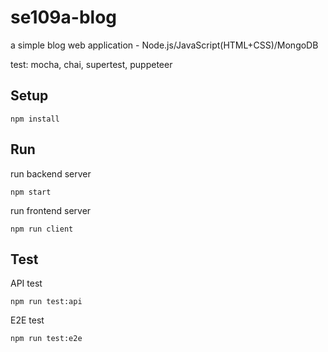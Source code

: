 # se109a-blog

a simple blog web application - Node.js/JavaScript(HTML+CSS)/MongoDB

test: mocha, chai, supertest, puppeteer


## Setup

```
npm install
```

## Run

run backend server

```
npm start
```

run frontend server

```
npm run client
```

## Test

API test

```
npm run test:api
```

E2E test

```
npm run test:e2e
```
